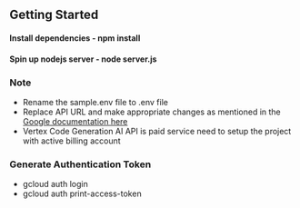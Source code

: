 ## Getting Started

#### Install dependencies - npm install

#### Spin up nodejs server - node server.js

### Note

-   Rename the sample.env file to .env file
-   Replace API URL and make appropriate changes as mentioned in the [Google documentation here](https://cloud.google.com/vertex-ai/docs/generative-ai/model-reference/code-generation#sample_request)
-   Vertex Code Generation AI API is paid service need to setup the project with active billing account

### Generate Authentication Token

-   gcloud auth login
-   gcloud auth print-access-token
